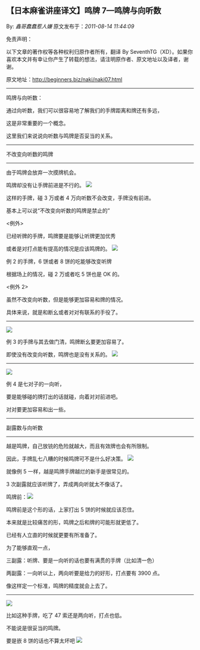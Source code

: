 ## 【日本麻雀讲座译文】鸣牌 7—鸣牌与向听数

By: _鑫哥蠢蠢惹人嫌_ 原文发布于：_2011-08-14 11:44:09_

免责声明：

以下文章的著作权等各种权利归原作者所有，翻译 By
SeventhTG（XD）。如果你喜欢本文并有幸让你产生了转载的想法，请注明原作者、原文地址以及译者，谢谢。

原文地址：http://beginners.biz/naki/naki07.html

---

鸣牌与向听数：

通过向听数，我们可以很容易地了解我们的手牌距离和牌还有多远，

这是非常重要的一个概念。

这里我们来说说向听数与鸣牌是否妥当的关系。

---

不改变向听数的鸣牌

---

由于鸣牌会放弃一次摸牌机会。

鸣牌却没有让手牌前进是不行的。
![](http://s6.sinaimg.cn/middle/7f78b76fgaa6f181cb3d5&690)

这样的手牌，碰 3 万或者 4 万向听数不会改变，手牌没有前进。

基本上可以说“不改变向听数的鸣牌是禁止的”

<例外>

已经听牌的手牌，鸣牌要是能够让听牌更加优秀

或者是对打点能有提高的情况是应该鸣牌的。
![](http://s15.sinaimg.cn/middle/7f78b76fgaa6f24b7190e&690)

例 2 的手牌，6 饼或者 8 饼的吃能够改变听牌

根据场上的情况，碰 2 万或者吃 5 饼也是 OK 的。

<例外 2>

虽然不改变向听数，但是能够更加容易和牌的情况。

具体来说，就是和断幺或者对对有联系的手役了。

---

![](http://s9.sinaimg.cn/middle/7f78b76fgaa6f2eb58008&690)

例 3 的手牌与其去做门清，鸣牌断幺要更加容易了。

即使没有改变向听数，鸣牌也是没有关系的。
![](http://s4.sinaimg.cn/middle/7f78b76fgaa6f368ccc93&690)

---

![](http://s10.sinaimg.cn/middle/7f78b76fg7771859bc649&690)

例 4 是七对子的一向听，

要是能够碰的牌打出的话就碰，向着对对前进吧。

对对要更加容易和出一些。

---

副露数与向听数

---

越是鸣牌，自己放铳的危险就越大，而且有效牌也会有所限制。

因此，手牌乱七八糟的时候鸣牌可不是什么好决策。
![](http://s16.sinaimg.cn/middle/7f78b76fgaa6f44cba6df&690)

就像例 5 一样，越是鸣牌手牌越烂的新手是很常见的。

3 次副露就应该听牌了，弄成两向听就太不像话了。

鸣牌前：![](http://s5.sinaimg.cn/middle/7f78b76fgaa6f4d7877f4&690)

鸣牌前是这个形的话，上家打出 5 饼的时候就应该忍住。

本来就是比较痛苦的形，鸣牌之后和牌的可能形就更低了。

已经有人立直的时候就更要有所准备了。

为了能够直观一点，

三副露：听牌、要是一向听的话也要有满贯的手牌（比如清一色）

两副露：一向听以上，两向听要是给力的好形，打点要有 3900 点。

像这样定一个标准，鸣牌的精度就会上去了。

---

![](http://s16.sinaimg.cn/middle/7f78b76fgaa700c96da2f&690)

比如这种手牌，吃了 47 索还是两向听，打点也低。

不能说是很妥当的鸣牌。

要是嵌 8 饼的话也不算太坏吧
![](http://s7.sinaimg.cn/middle/7f78b76fgaa7016513066&690)

